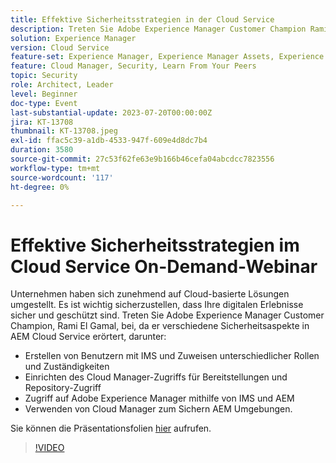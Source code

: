 ```yaml
---
title: Effektive Sicherheitsstrategien in der Cloud Service
description: Treten Sie Adobe Experience Manager Customer Champion Rami El Gamal bei, da er verschiedene Sicherheitsaspekte in AEM Cloud Service behandelt.
solution: Experience Manager
version: Cloud Service
feature-set: Experience Manager, Experience Manager Assets, Experience Manager Sites
feature: Cloud Manager, Security, Learn From Your Peers
topic: Security
role: Architect, Leader
level: Beginner
doc-type: Event
last-substantial-update: 2023-07-20T00:00:00Z
jira: KT-13708
thumbnail: KT-13708.jpeg
exl-id: ffac5c39-a1db-4533-947f-609e4d8dc7b4
duration: 3580
source-git-commit: 27c53f62fe63e9b166b46cefa04abcdcc7823556
workflow-type: tm+mt
source-wordcount: '117'
ht-degree: 0%

---
```


# Effektive Sicherheitsstrategien im Cloud Service On-Demand-Webinar

Unternehmen haben sich zunehmend auf Cloud-basierte Lösungen umgestellt. Es ist wichtig sicherzustellen, dass Ihre digitalen Erlebnisse sicher und geschützt sind. Treten Sie Adobe Experience Manager Customer Champion, Rami El Gamal, bei, da er verschiedene Sicherheitsaspekte in AEM Cloud Service erörtert, darunter:

* Erstellen von Benutzern mit IMS und Zuweisen unterschiedlicher Rollen und Zuständigkeiten
* Einrichten des Cloud Manager-Zugriffs für Bereitstellungen und Repository-Zugriff
* Zugriff auf Adobe Experience Manager mithilfe von IMS und AEM
* Verwenden von Cloud Manager zum Sichern AEM Umgebungen.

Sie können die Präsentationsfolien [hier](../../assets/experience-manager/july2023/effective-security-strategies-in-cloud-service/AEM-CloudManager-Security_Webinar_July_18.pdf) aufrufen.

>[!VIDEO](https://video.tv.adobe.com/v/3421772/?learn=on)
